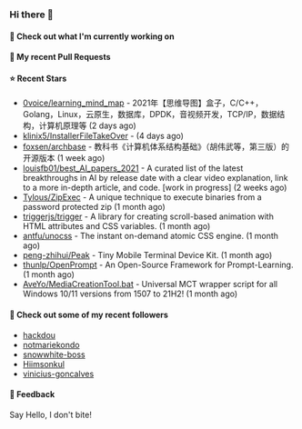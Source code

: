 ### Hi there 👋

#### 👷 Check out what I'm currently working on

#### 🔨 My recent Pull Requests


#### ⭐ Recent Stars

- [0voice/learning_mind_map](https://github.com/0voice/learning_mind_map) - 2021年【思维导图】盒子，C/C&#43;&#43;，Golang，Linux，云原生，数据库，DPDK，音视频开发，TCP/IP，数据结构，计算机原理等 (2 days ago)
- [klinix5/InstallerFileTakeOver](https://github.com/klinix5/InstallerFileTakeOver) -  (4 days ago)
- [foxsen/archbase](https://github.com/foxsen/archbase) - 教科书《计算机体系结构基础》（胡伟武等，第三版）的开源版本 (1 week ago)
- [louisfb01/best_AI_papers_2021](https://github.com/louisfb01/best_AI_papers_2021) - A  curated list of the latest breakthroughs in AI by release date with a clear video explanation, link to a more in-depth article, and code. [work in progress] (2 weeks ago)
- [Tylous/ZipExec](https://github.com/Tylous/ZipExec) - A unique technique to execute binaries from a password protected zip (1 month ago)
- [triggerjs/trigger](https://github.com/triggerjs/trigger) - A library for creating scroll-based animation with HTML attributes and CSS variables. (1 month ago)
- [antfu/unocss](https://github.com/antfu/unocss) - The instant on-demand atomic CSS engine. (1 month ago)
- [peng-zhihui/Peak](https://github.com/peng-zhihui/Peak) - Tiny Mobile Terminal Device Kit. (1 month ago)
- [thunlp/OpenPrompt](https://github.com/thunlp/OpenPrompt) - An Open-Source Framework for Prompt-Learning. (1 month ago)
- [AveYo/MediaCreationTool.bat](https://github.com/AveYo/MediaCreationTool.bat) - Universal MCT wrapper script for all Windows 10/11 versions from 1507 to 21H2! (1 month ago)

#### 👯 Check out some of my recent followers

- [hackdou](https://github.com/hackdou)
- [notmariekondo](https://github.com/notmariekondo)
- [snowwhite-boss](https://github.com/snowwhite-boss)
- [Hiimsonkul](https://github.com/Hiimsonkul)
- [vinicius-goncalves](https://github.com/vinicius-goncalves)

#### 💬 Feedback

Say Hello, I don't bite!